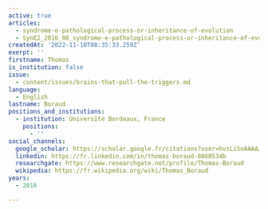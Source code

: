 ```yaml
---
active: true
articles:
  - syndrome-e-pathological-process-or-inheritance-of-evolution
  - SynE2_2016_08_syndrome-e-pathological-process-or-inheritance-of-evolution
createdAt: '2022-11-10T08:35:33.259Z'
exerpt: ''
firstname: Thomas
is_institution: false
issue:
  - content/issues/brains-that-pull-the-triggers.md
language:
  - English
lastname: Boraud
positions_and_institutions:
  - institution: Université Bordeaux, France
    positions:
      - ''
social_channels:
  google_scholar: https://scholar.google.fr/citations?user=hvsLiSoAAAAJ&hl=fr
  linkedin: https://fr.linkedin.com/in/thomas-boraud-8060534b
  researchgate: https://www.researchgate.net/profile/Thomas-Boraud
  wikipedia: https://fr.wikipedia.org/wiki/Thomas_Boraud
years:
  - 2016

---
```

